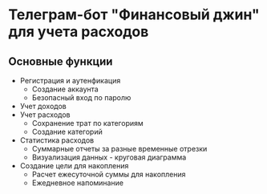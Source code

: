 # Телеграм-бот "Финансовый джин" для учета расходов
## Основные функции
* Регистрация и аутенфикация
  + Создание аккаунта
  + Безопасный вход по паролю
* Учет доходов
* Учет расходов
  + Сохранение трат по категориям
  + Создание категорий
* Статистика расходов
  + Суммарные отчеты за разные временные отрезки
  + Визуализация данных - круговая диаграмма
* Создание цели для накопления
  + Расчет ежесуточной суммы для накопления
  + Ежедневное напоминание
